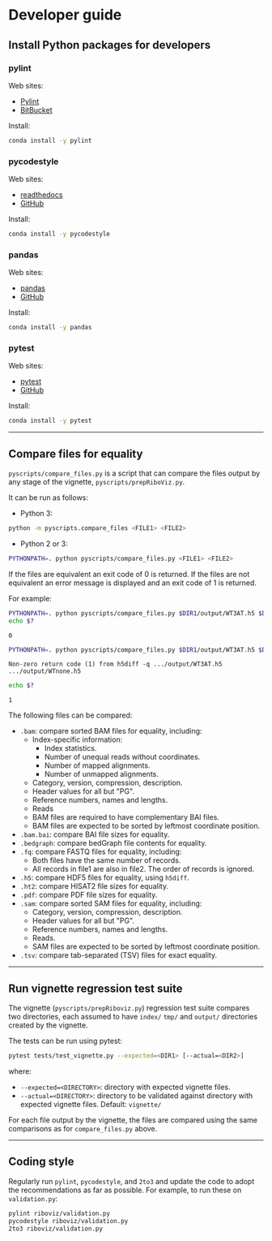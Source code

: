 # Developer guide

## Install Python packages for developers

### pylint

Web sites:

* [Pylint](https://www.pylint.org/)
* [BitBucket](https://bitbucket.org/logilab/pylint.org)

Install:
```bash
conda install -y pylint
```

### pycodestyle

Web sites:

* [readthedocs](https://pycodestyle.readthedocs.io/)
* [GitHub](https://github.com/pycqa/pycodestyle)

Install:

```bash
conda install -y pycodestyle
```

### pandas

Web sites:

* [pandas](https://pandas.pydata.org/)
* [GitHub](https://github.com/pandas-dev/pandas)

Install:

```bash
conda install -y pandas
```

### pytest

Web sites:

* [pytest](https://pytest.org/)
* [GitHub](https://github.com/pytest-dev/pytest/)

Install:

```bash
conda install -y pytest
```

---

## Compare files for equality

`pyscripts/compare_files.py` is a script that can compare the files output by any stage of the vignette, `pyscripts/prepRiboViz.py`.

It can be run as follows:

* Python 3:

```bash
python -m pyscripts.compare_files <FILE1> <FILE2>
```

* Python 2 or 3:

```bash
PYTHONPATH=. python pyscripts/compare_files.py <FILE1> <FILE2>
```

If the files are equivalent an exit code of 0 is returned. If the files are not equivalent an error message is displayed and an exit code of 1 is returned.

For example:

```bash
PYTHONPATH=. python pyscripts/compare_files.py $DIR1/output/WT3AT.h5 $DIR2/output/WT3AT.h5
echo $?
```
```
0
```
```bash
PYTHONPATH=. python pyscripts/compare_files.py $DIR1/output/WT3AT.h5 $DIR2/output/WTnone.h5
```
```
Non-zero return code (1) from h5diff -q .../output/WT3AT.h5 .../output/WTnone.h5
```
```bash
echo $?
```
```
1
```

The following files can be compared:

* `.bam`: compare sorted BAM files for equality, including:
  - Index-specific information:
    - Index statistics.
    - Number of unequal reads without coordinates.
    - Number of mapped alignments.
    - Number of unmapped alignments.
  - Category, version, compression, description.
  - Header values for all but "PG".
  - Reference numbers, names and lengths.
  - Reads
  - BAM files are required to have complementary BAI files.
  - BAM files are expected to be sorted by leftmost coordinate position.
* `.bam.bai`: compare BAI file sizes for equality.
* `.bedgraph`: compare bedGraph file contents for equality.
* `.fq`: compare FASTQ files for equality, including:
  - Both files have the same number of records.
  - All records in file1 are also in file2. The order of records is ignored.
* `.h5`: compare HDF5 files for equality, using `h5diff`.
* `.ht2`: compare HISAT2 file sizes for equality.
* `.pdf`: compare PDF file sizes for equality.
* `.sam`: compare sorted SAM files for equality, including:
  - Category, version, compression, description.
  - Header values for all but "PG".
  - Reference numbers, names and lengths.
  - Reads.
  - SAM files are expected to be sorted by leftmost coordinate position.
* `.tsv`: compare tab-separated (TSV) files for exact equality.

---

## Run vignette regression test suite

The vignette (`pyscripts/prepRiboviz.py`) regression test suite compares two directories, each assumed to have `index/` `tmp/` and `output/` directories created by the vignette.

The tests can be run using pytest:

```bash
pytest tests/test_vignette.py --expected=<DIR1> [--actual=<DIR2>]
```

where:

* `--expected=<DIRECTORY>`: directory with expected vignette files.
* `--actual=<DIRECTORY>`: directory to be validated against directory with expected vignette files. Default: `vignette/`

For each file output by the vignette, the files are compared using the same comparisons as for `compare_files.py` above.

---

## Coding style

Regularly run `pylint`, `pycodestyle`, and `2to3` and update the code to adopt the recommendations as far as possible. For example, to run these on `validation.py`:

```bash
pylint riboviz/validation.py
pycodestyle riboviz/validation.py
2to3 riboviz/validation.py
```
